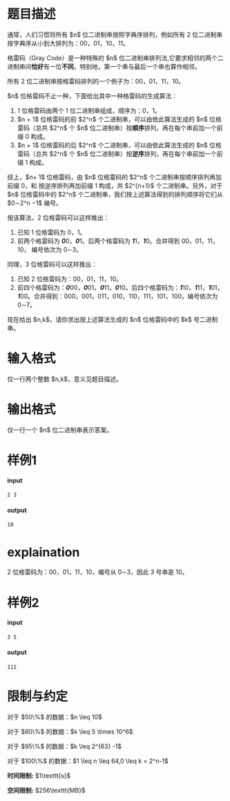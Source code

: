 # 题目描述

<p>通常，人们习惯将所有 $n$ 位二进制串按照字典序排列，例如所有 2 位二进制串按字典序从小到大排列为：00，01，10，11。</p>
<p>格雷码（Gray Code）是一种特殊的 $n$ 位二进制串排列法,它要求相邻的两个二进制串间<strong>恰好</strong>有一位<strong>不同</strong>，特别地，第一个串与最后一个串也算作相邻。</p>
<p>所有 2 位二进制串按格雷码排列的一个例子为：00，01，11，10。</p>
<p>$n$ 位格雷码不止一种，下面给出其中一种格雷码的生成算法： </p>
<ol><li>1 位格雷码由两个 1 位二进制串组成，顺序为：0，1。 </li>
<li>$n + 1$ 位格雷码的前 $2^n$ 个二进制串，可以由依此算法生成的 $n$ 位格雷码（总共 $2^n$ 个 $n$ 位二进制串）按<strong>顺序</strong>排列，再在每个串前加一个前缀 0 构成。 </li>
<li>$n + 1$ 位格雷码的后 $2^n$ 个二进制串，可以由依此算法生成的 $n$ 位格雷码（总共 $2^n$ 个 $n$ 位二进制串）按<strong>逆序</strong>排列，再在每个串前加一个前缀 1 构成。 </li>
</ol><p>综上，$n+ 1$ 位格雷码，由 $n$ 位格雷码的 $2^n$ 个二进制串按顺序排列再加前缀 0，和 按逆序排列再加前缀 1 构成，共 $2^{n+1}$ 个二进制串。另外，对于 $n$ 位格雷码中的 $2^n$ 个二进制串，我们按上述算法得到的排列顺序将它们从 $0∼2^n −1$ 编号。</p>
<p>按该算法，2 位格雷码可以这样推出： </p>
<ol><li>已知 1 位格雷码为 0，1。 </li>
<li>前两个格雷码为 <strong><em>0</em></strong>0，<strong><em>0</em></strong>1。后两个格雷码为 <strong><em>1</em></strong>1，<strong><em>1</em></strong>0。合并得到 00，01，11，10， 编号依次为 0∼3。 </li>
</ol><p>同理，3 位格雷码可以这样推出： </p>
<ol><li>已知 2 位格雷码为：00，01，11，10。 </li>
<li>前四个格雷码为：<strong><em>0</em></strong>00，<strong><em>0</em></strong>01，<strong><em>0</em></strong>11，<strong><em>0</em></strong>10。后四个格雷码为：<strong><em>1</em></strong>10，<strong><em>1</em></strong>11，<strong><em>1</em></strong>01， <strong><em>1</em></strong>00。合并得到：000，001，011，010，110，111，101，100，编号依次为 0∼7。 </li>
</ol><p>现在给出 $n,k$，请你求出按上述算法生成的 $n$ 位格雷码中的 $k$ 号二进制串。</p>

# 输入格式


<p>仅一行两个整数 $n,k$，意义见题目描述。</p>

# 输出格式


<p>仅一行一个 $n$ 位二进制串表示答案。</p>

# 样例1


<h4>input</h4>
<pre><code class="sh_plain">2 3</code></pre>
<h4>output</h4>
<pre><code class="sh_plain">10</code></pre>

# explaination


<p>2 位格雷码为：00，01，11，10，编号从 0∼3，因此 3 号串是 10。</p>

# 样例2


<h4>input</h4>
<pre><code class="sh_plain">3 5</code></pre>
<h4>output</h4>
<pre><code class="sh_plain">111</code></pre>

# 限制与约定


<p>对于 $50\%$ 的数据：$n \leq 10$ </p>
<p>对于 $80\%$ 的数据：$k \leq 5 \times 10^6$</p>
<p>对于 $95\%$ 的数据：$k \leq 2^{63} -1$</p>
<p>对于 $100\%$ 的数据：$1 \leq n \leq 64,0 \leq k &lt; 2^n-1$</p>
<p><strong>时间限制:</strong> $1\texttt{s}$</p>
<p><strong>空间限制:</strong> $256\texttt{MB}$</p>
